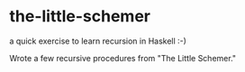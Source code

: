# the-little-schemer
a quick exercise to learn recursion in Haskell :-)

Wrote a few recursive procedures from "The Little Schemer."
